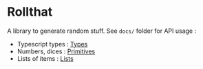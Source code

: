 # Rollthat

A library to generate random stuff. See `docs/` folder for API usage :

- Typescript types : [Types](docs/TYPES.md)
- Numbers, dices : [Primitives](docs/PRIMITIVES.md)
- Lists of items : [Lists](docs/LISTS.md)